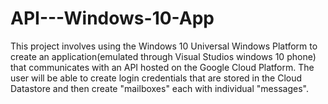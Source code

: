 # API---Windows-10-App


This project involves using the Windows 10 Universal Windows Platform to create an application(emulated through Visual Studios windows 10 phone)
that communicates with an API hosted on the Google Cloud Platform. The user will be able to create login credentials that are stored in the Cloud Datastore and
then create "mailboxes" each with individual "messages". 
